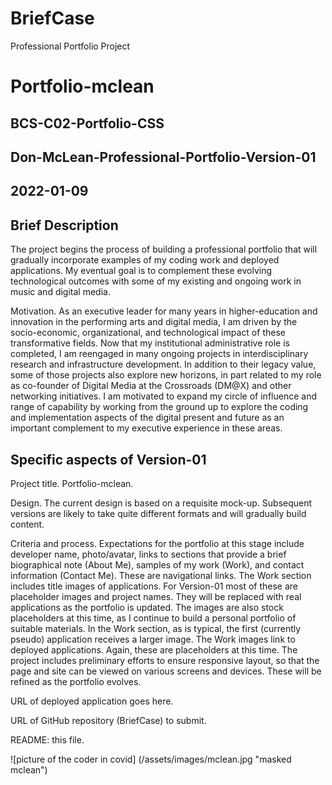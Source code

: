 # BriefCase
Professional Portfolio Project

# Portfolio-mclean

## BCS-C02-Portfolio-CSS

## Don-McLean-Professional-Portfolio-Version-01

## 2022-01-09

## Brief Description

The project begins the process of building a professional portfolio that will gradually incorporate examples of my coding work and deployed applications. My eventual goal is to complement these evolving technological outcomes with some of my existing and ongoing work in music and digital media.

Motivation. As an executive leader for many years in higher-education and innovation in the performing arts and digital media, I am driven by the socio-economic, organizational, and technological impact of these transformative fields. Now that my institutional administrative role is completed, I am reengaged in many ongoing projects in interdisciplinary research and infrastructure development. In addition to their legacy value, some of those projects also explore new horizons, in part related to my role as co-founder of Digital Media at the Crossroads (DM@X) and other networking initiatives. I am motivated to expand my circle of influence and range of capability by working from the ground up to explore the coding and implementation aspects of the digital present and future as an important complement to my executive experience in these areas.

## Specific aspects of Version-01

Project title. Portfolio-mclean.

Design. The current design is based on a requisite mock-up. Subsequent versions are likely to take quite different formats and will gradually build content.

Criteria and process. Expectations for the portfolio at this stage include developer name, photo/avatar, links to sections that provide a brief biographical note (About Me), samples of my work (Work), and contact information (Contact Me). These are navigational links. The Work section includes title images of applications. For Version-01 most of these are placeholder images and project names. They will be replaced with real applications as the portfolio is updated. The images are also stock placeholders at this time, as I continue to build a personal portfolio of suitable materials. In the Work section, as is typical, the first (currently pseudo) application receives a larger image. The Work images link to deployed applications. Again, these are placeholders at this time. The project includes preliminary efforts to ensure responsive layout, so that the page and site can be viewed on various screens and devices. These will be refined as the portfolio evolves.

URL of deployed application goes here.

URL of GitHub repository (BriefCase) to submit.

README: this file.

![picture of the coder in covid] (/assets/images/mclean.jpg "masked mclean")

